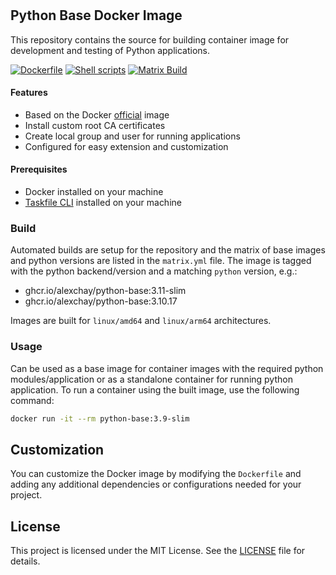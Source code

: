 
#

## Python Base Docker Image

This repository contains the source for building container image for development and testing of Python applications.

[![Dockerfile](https://github.com/alexchay/docker-python-base/actions/workflows/dockerfile-check.yml/badge.svg)](https://github.com/alexchay/docker-python-base/actions/workflows/dockerfile-check.yml) [![Shell scripts](https://github.com/alexchay/docker-python-base/actions/workflows/shellscripts-check.yml/badge.svg)](https://github.com/alexchay/docker-python-base/actions/workflows/shellscripts-check.yml) [![Matrix Build](https://github.com/alexchay/docker-python-base/actions/workflows/build-matrix.yml/badge.svg)](https://github.com/alexchay/docker-python-base/actions/workflows/build-matrix.yml)

#### Features

- Based on the Docker [official](https://hub.docker.com/_/python) image
- Install custom root CA certificates
- Create local group and user for running applications
- Configured for easy extension and customization

#### Prerequisites

- Docker installed on your machine
- [Taskfile CLI](https://taskfile.dev) installed on your machine

### Build

Automated builds are setup for the repository and the matrix of base images and python versions are listed in the `matrix.yml` file.
The image is tagged with the python backend/version and a matching `python` version, e.g.:

- ghcr.io/alexchay/python-base:3.11-slim
- ghcr.io/alexchay/python-base:3.10.17

Images are built for `linux/amd64` and `linux/arm64` architectures.

### Usage

Can be used as a base image for container images with the required python modules/application or as a standalone container for running python application.
To run a container using the built image, use the following command:

```sh
docker run -it --rm python-base:3.9-slim
```

## Customization

You can customize the Docker image by modifying the `Dockerfile` and adding any additional dependencies or configurations needed for your project.

## License

This project is licensed under the MIT License. See the [LICENSE](LICENSE) file for details.

